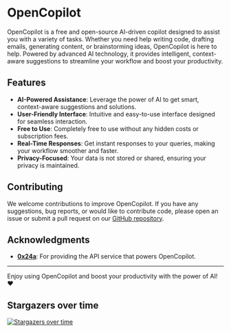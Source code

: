 # OpenCopilot

OpenCopilot is a free and open-source AI-driven copilot designed to assist you with a variety of tasks.  Whether you need help writing code, drafting emails, generating content, or brainstorming ideas, OpenCopilot is here to help.  Powered by advanced AI technology, it provides intelligent, context-aware suggestions to streamline your workflow and boost your productivity.

## Features

- **AI-Powered Assistance**: Leverage the power of AI to get smart, context-aware suggestions and solutions.
- **User-Friendly Interface**: Intuitive and easy-to-use interface designed for seamless interaction.
- **Free to Use**: Completely free to use without any hidden costs or subscription fees.
- **Real-Time Responses**: Get instant responses to your queries, making your workflow smoother and faster.
- **Privacy-Focused**: Your data is not stored or shared, ensuring your privacy is maintained.

## Contributing

We welcome contributions to improve OpenCopilot.  If you have any suggestions, bug reports, or would like to contribute code, please open an issue or submit a pull request on our [GitHub repository](https://github.com/Chihaya-Yuka/OpenCopilot).

## Acknowledgments

- **[0x24a](https://github.com/0x24a)**: For providing the API service that powers OpenCopilot.

---

Enjoy using OpenCopilot and boost your productivity with the power of AI!  ❤

## Stargazers over time
[![Stargazers over time](https://starchart.cc/Chihaya-Yuka/OpenCopilot.svg?variant=adaptive)](https://starchart.cc/Chihaya-Yuka/OpenCopilot)
